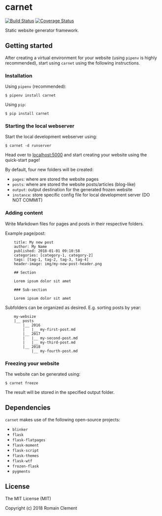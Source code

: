 # carnet

[![Build Status](https://travis-ci.org/rclement/carnet.svg?branch=develop)](https://travis-ci.org/rclement/carnet)
[![Coverage Status](https://coveralls.io/repos/github/rclement/carnet/badge.svg?branch=develop)](https://coveralls.io/github/rclement/carnet?branch=develop)

Static website generator framework.

## Getting started

After creating a virtual environment for your website (using `pipenv` is highly
recommended), start using `carnet` using the following instructions.

### Installation

Using `pipenv` (recommended):

    $ pipenv install carnet

Using `pip`:
    
    $ pip install carnet

### Starting the local webserver

Start the local development webserver using:

    $ carnet -d runserver

Head over to [localhost:5000](http://localhost:5000) and start creating your
website using the quick-start page!

By default, four new folders will be created:

- `pages`: where are stored the website pages
- `posts`: where are stored the website posts/articles (blog-like)
- `output`: output destination for the generated frozen website
- `instance`: store specific config file for local development server (DO NOT COMMIT)

### Adding content

Write Markdown files for pages and posts in their respective folders.

Example page/post:

```
    title: My new post
    author: My Name
    published: 2018-01-01 09:10:58
    categories: [category-1, category-2]
    tags: [tag-1, tag-2, tag-3, tag-4]
    header-image: img/my-new-post-header.png
    
    ## Section
    
    Lorem ipsum dolor sit amet
    
    ### Sub-section
    
    Lorem ipsum dolor sit amet
```

Subfolders can be organized as desired.
E.g. sorting posts by year:

```
    my-websize
    |__ posts
        |__ 2016
        |   |__ my-first-post.md
        |__ 2017
        |   |__ my-second-post.md
        |   |__ my-third-post.md
        |__ 2018
            |__ my-fourth-post.md
```

### Freezing your website

The website can be generated using:

    $ carnet freeze

The result will be stored in the specified output folder.

## Dependencies

`carnet` makes use of the following open-source projects:

- `blinker`
- `flask`
- `flask-flatpages`
- `flask-moment`
- `flask-script`
- `flask-themes`
- `flask-wtf`
- `frozen-flask`
- `pygments`

## License

The MIT License (MIT)

Copyright (c) 2018 Romain Clement
